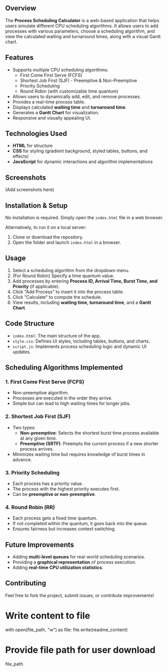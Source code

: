 ## Overview
The **Process Scheduling Calculator** is a web-based application that helps users simulate different CPU scheduling algorithms. It allows users to add processes with various parameters, choose a scheduling algorithm, and view the calculated waiting and turnaround times, along with a visual Gantt chart.

## Features
- Supports multiple CPU scheduling algorithms:
  - First Come First Serve (FCFS)
  - Shortest Job First (SJF) - Preemptive & Non-Preemptive
  - Priority Scheduling
  - Round Robin (with customizable time quantum)
- Allows users to dynamically add, edit, and remove processes.
- Provides a real-time process table.
- Displays calculated **waiting time** and **turnaround time**.
- Generates a **Gantt Chart** for visualization.
- Responsive and visually appealing UI.

## Technologies Used
- **HTML** for structure
- **CSS** for styling (gradient background, styled tables, buttons, and effects)
- **JavaScript** for dynamic interactions and algorithm implementations

## Screenshots
(Add screenshots here)

## Installation & Setup
No installation is required. Simply open the `index.html` file in a web browser.

Alternatively, to run it on a local server:
1. Clone or download the repository.
2. Open the folder and launch `index.html` in a browser.

## Usage
1. Select a scheduling algorithm from the dropdown menu.
2. (For Round Robin) Specify a time quantum value.
3. Add processes by entering **Process ID, Arrival Time, Burst Time, and Priority** (if applicable).
4. Click \"Add Process\" to insert it into the process table.
5. Click \"Calculate\" to compute the schedule.
6. View results, including **waiting time, turnaround time**, and a **Gantt Chart**.

## Code Structure
- `index.html`: The main structure of the app.
- `style.css`: Defines UI styles, including tables, buttons, and charts.
- `script.js`: Implements process scheduling logic and dynamic UI updates.

## Scheduling Algorithms Implemented
### 1. First Come First Serve (FCFS)
- Non-preemptive algorithm.
- Processes are executed in the order they arrive.
- Simple but can lead to high waiting times for longer jobs.

### 2. Shortest Job First (SJF)
- Two types:
  - **Non-preemptive**: Selects the shortest burst time process available at any given time.
  - **Preemptive (SRTF)**: Preempts the current process if a new shorter process arrives.
- Minimizes waiting time but requires knowledge of burst times in advance.

### 3. Priority Scheduling
- Each process has a priority value.
- The process with the highest priority executes first.
- Can be **preemptive or non-preemptive**.

### 4. Round Robin (RR)
- Each process gets a fixed time quantum.
- If not completed within the quantum, it goes back into the queue.
- Ensures fairness but increases context switching.

## Future Improvements
- Adding **multi-level queues** for real-world scheduling scenarios.
- Providing a **graphical representation** of process execution.
- Adding **real-time CPU utilization statistics**.

## Contributing
Feel free to fork the project, submit issues, or contribute improvements!


# Write content to file
with open(file_path, "w") as file:
    file.write(readme_content)

# Provide file path for user download
file_path
